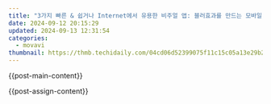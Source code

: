 ```yaml
---
title: "3가지 빠른 & 쉽거나 Internet에서 유용한 비주얼 앱: 블러효과를 만드는 모바일 페이지 미학 기술"
date: 2024-09-12 20:15:29
updated: 2024-09-13 12:31:54
categories:
  - movavi
thumbnail: https://thmb.techidaily.com/04cd06d52399075f11c15c05a13e29b26c1429efba226e9e1f8c0fb8fb4b1fd0.jpg
---
```


{{post-main-content}}

<ins class="adsbygoogle"
     style="display:block"
     data-ad-format="autorelaxed"
     data-ad-client="ca-pub-7571918770474297"
     data-ad-slot="1223367746"></ins>

{{post-assign-content}}

<ins class="adsbygoogle"
     style="display:block"
     data-ad-client="ca-pub-7571918770474297"
     data-ad-slot="8358498916"
     data-ad-format="auto"
     data-full-width-responsive="true"></ins>
